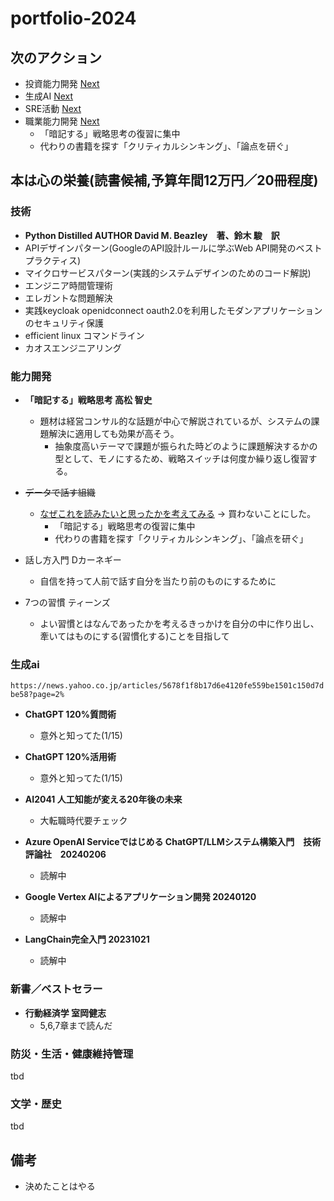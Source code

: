 
# portfolio-2024

## 次のアクション

- 投資能力開発  [Next](https://github.com/Eigo-Mt-Fuji/portfolio-2024/blob/main/docs/%E6%8A%95%E8%B3%87%E8%83%BD%E5%8A%9B%E9%96%8B%E7%99%BA/20240211_%20%E6%8A%95%E8%B3%87%E8%83%BD%E5%8A%9B%E9%96%8B%E7%99%BA.md)
- 生成AI [Next](https://github.com/Eigo-Mt-Fuji/portfolio-2024/blob/main/docs%2F2024%E5%B9%B42%E6%9C%888%E6%97%A5_%E7%94%9F%E6%88%90AI%E5%AD%A6%E7%BF%92.md)
- SRE活動 [Next](https://github.com/Eigo-Mt-Fuji/portfolio-2024/blob/main/docs/2024%E5%B9%B42%E6%9C%8811%E6%97%A5_SRE%E6%B4%BB%E5%8B%95.md)
- 職業能力開発 [Next](https://github.com/Eigo-Mt-Fuji/portfolio-2024/blob/main/docs/%E8%81%B7%E8%83%BD%E9%96%8B%E7%99%BA/2024%E5%B9%B42%E6%9C%8811%E6%97%A5_%E3%83%87%E3%83%BC%E3%82%BF%E3%81%A7%E8%A9%B1%E3%81%99%E7%B5%84%E7%B9%94%E3%81%A8%E3%81%84%E3%81%86%E6%9B%B8%E7%B1%8D%E3%82%92%E3%81%AA%E3%81%9C%E8%AA%AD%E3%82%80.md#%E6%AC%A1%E3%81%AE%E3%82%A2%E3%82%AF%E3%82%B7%E3%83%A7%E3%83%B3)
    - 「暗記する」戦略思考の復習に集中
    - 代わりの書籍を探す「クリティカルシンキング」、「論点を研ぐ」

## 本は心の栄養(読書候補,予算年間12万円／20冊程度)

### 技術

- **Python Distilled AUTHOR David M. Beazley　著、鈴木 駿　訳**
- APIデザインパターン(GoogleのAPI設計ルールに学ぶWeb API開発のベストプラクティス)
- マイクロサービスパターン(実践的システムデザインのためのコード解説)
- エンジニア時間管理術
- エレガントな問題解決
- 実践keycloak openidconnect oauth2.0を利用したモダンアプリケーションのセキュリティ保護
- efficient linux コマンドライン
- カオスエンジニアリング

### 能力開発

- **「暗記する」戦略思考 高松 智史**
  - 題材は経営コンサル的な話題が中心で解説されているが、システムの課題解決に適用しても効果が高そう。
    - 抽象度高いテーマで課題が振られた時どのように課題解決するかの型として、モノにするため、戦略スイッチは何度か繰り返し復習する。

- ~~データで話す組織~~
  - [なぜこれを読みたいと思ったかを考えてみる](https://github.com/Eigo-Mt-Fuji/portfolio-2024/blob/main/docs/%E8%81%B7%E8%83%BD%E9%96%8B%E7%99%BA/2024%E5%B9%B42%E6%9C%8811%E6%97%A5_%E3%83%87%E3%83%BC%E3%82%BF%E3%81%A7%E8%A9%B1%E3%81%99%E7%B5%84%E7%B9%94%E3%81%A8%E3%81%84%E3%81%86%E6%9B%B8%E7%B1%8D%E3%82%92%E3%81%AA%E3%81%9C%E8%AA%AD%E3%82%80.md) -> 買わないことにした。
    - 「暗記する」戦略思考の復習に集中
    - 代わりの書籍を探す「クリティカルシンキング」、「論点を研ぐ」

- 話し方入門 Dカーネギー
  - 自信を持って人前で話す自分を当たり前のものにするために
- 7つの習慣 ティーンズ
  - よい習慣とはなんであったかを考えるきっかけを自分の中に作り出し、牽いてはものにする(習慣化する)ことを目指して

### 生成ai

`https://news.yahoo.co.jp/articles/5678f1f8b17d6e4120fe559be1501c150d7dbe58?page=2%`

- **ChatGPT 120%質問術**
  - 意外と知ってた(1/15)
- **ChatGPT 120%活用術**
  - 意外と知ってた(1/15)
- **AI2041 人工知能が変える20年後の未来**
  - 大転職時代要チェック

- **Azure OpenAI Serviceではじめる ChatGPT/LLMシステム構築入門　技術評論社　20240206**
  - 読解中
- **Google Vertex AIによるアプリケーション開発 20240120**
  - 読解中
- **LangChain完全入門 20231021**
  - 読解中

### 新書／ベストセラー

- **行動経済学 室岡健志**
  - 5,6,7章まで読んだ

### 防災・生活・健康維持管理

tbd

### 文学・歴史

tbd


## 備考

- 決めたことはやる

